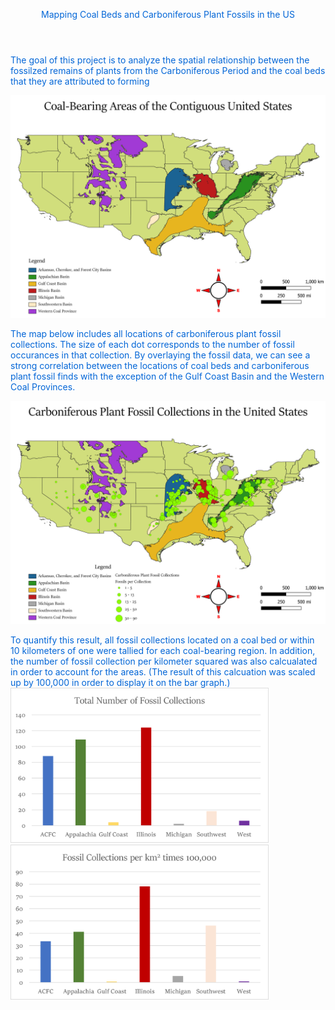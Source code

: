 <html>
    <header style = "color: #0366d7">
        <p>Mapping Coal Beds and Carboniferous Plant Fossils in the US</p>
    </header>
    <body style = "color: #0366d7">
        <p>The goal of this project is to analyze the spatial relationship between the fossilzed remains of plants from the Carboniferous Period and the coal beds that they are attributed to forming</p>
        <img src="4326_National.png" alt = "CoalBeds" />
        <p>The map below includes all locations of carboniferous plant fossil collections. The size of each dot corresponds to the number of fossil occurances in that collection. By overlaying the fossil data, we can see a strong correlation between the locations of coal beds and carboniferous plant fossil finds with the exception of the Gulf Coast Basin and the Western Coal Provinces.  </p>
        <img src="4326_NationalFossils.png" alt = "Fossils" />
        <p>To quantify this result, all fossil collections located on a coal bed or within 10 kilometers of one were tallied for each coal-bearing region. In addition, the number of fossil collection per kilometer squared was also calcualated in order to account for the areas. (The result of this calcuation was scaled up by 100,000 in order to display it on the bar graph.) <br>
        <img src="CollectionCount.png" alt = "graph1" height = "248" width = "413"/> 
        <img src="fossilsperkm.png" alt = "graph2" height = "248" width = "413"/> 
    </body>
</html>
